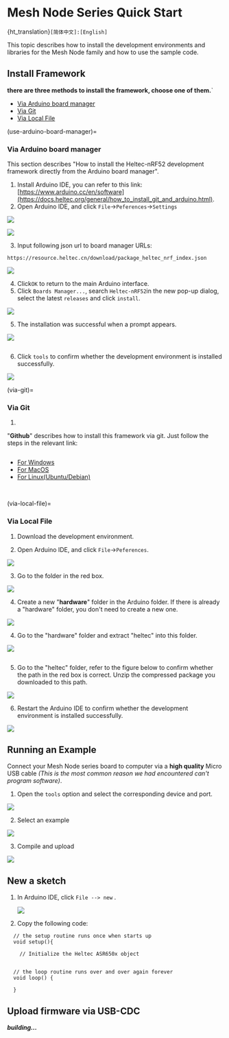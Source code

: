 # Mesh Node Series Quick Start
{ht_translation}`[简体中文]:[English]`

This topic describes how to install the development environments and libraries for the Mesh Node family and how to use the sample code.
## Install Framework

**there are three methods to install the framework, choose one of them.**`

- [Via Arduino board manager](use-arduino-board-manager)
- [Via Git](via-git)
- [Via Local File](via-local-file)

(use-arduino-board-manager)=
### Via Arduino board manager

This section describes "How to install the Heltec-nRF52 development framework directly from the Arduino board manager".

1. Install Arduino IDE, you can refer to this link: [https://www.arduino.cc/en/software](https://docs.heltec.org/general/how_to_install_git_and_arduino.html).
2. Open Arduino IDE, and click `File`->`Peferences`->`Settings`

![](img/quick_start/01.png)

![](img/quick_start/02.png)

3. Input following json url to board manager URLs:

```
https://resource.heltec.cn/download/package_heltec_nrf_index.json

```

![](img/quick_start/03.png)

4. Click`OK` to return to the main Arduino interface.
4. Click `Boards Manager...`, search `Heltec-nRF52`in the new pop-up dialog, select the latest `releases` and  click `install`.

![](img/quick_start/04.png)

5. The installation was successful when a prompt appears.

![](img/quick_start/15.png)

``` {Tip} If you disconnect before the installation is complete, don't panic. Click **Install** to continue the download.
```

6. Click `tools` to confirm whether the development environment is installed successfully.

![](img/quick_start/13.png)

(via-git)=

### Via Git

1. 

"**Github**" describes how to install this framework via git. Just follow the steps in the relevant link:

``` {Tip} Please follow the suggested path as much as possible to avoid unnecessary trouble.
```

- [For Windows](https://github.com/HelTecAutomation/Heltec_nRF52/blob/main/InstallGuide/windows.md)
- [For MacOS](https://github.com/HelTecAutomation/Heltec_nRF52/blob/main/InstallGuide/mac.md)
- [For Linux(Ubuntu/Debian)](https://github.com/HelTecAutomation/Heltec_nRF52/blob/main/InstallGuide/debian_ubuntu.md)

&nbsp;

(via-local-file)=

### Via Local File

1. Download the development environment. []()

2. Open Arduino IDE, and click `File`->`Peferences`.

![](img/quick_start/01.png)

3. Go to the folder in the red box.

![](img/quick_start/09.png)

4. Create a new "**hardware**" folder in the Arduino folder. If there is already a "hardware" folder, you don't need to create a new one.

![](img/quick_start/10.png)

4. Go to the "hardware" folder and extract "heltec" into this folder.

![](img/quick_start/11.png)

```{Tip} This folder name is custom. If you have installed other heltec framework, you can use this folder directly.
```

5. Go to the "heltec" folder, refer to the figure below to confirm whether the path in the red box is correct. Unzip the compressed package you downloaded to this path.

![](img/quick_start/12.png)

6. Restart the Arduino IDE to confirm whether the development environment is installed successfully.

![](img/quick_start/13.png)


## Running an Example

Connect your Mesh Node series board to computer via a **high quality** Micro USB cable *(This is the most common reason we had encountered can't program software)*. 

1. Open the `tools` option and select the corresponding device and port.

![](img/quick_start/06.png)

2. Select an example

![](img/quick_start/07.png)

3. Compile and upload

![](img/quick_start/08.png)

## New a sketch

1. In Arduino IDE, click `File --> new` .

   ![](img/quick_start/14.png)

2. Copy the following code:

```arduino
  // the setup routine runs once when starts up
  void setup(){

    // Initialize the Heltec ASR650x object


  // the loop routine runs over and over again forever
  void loop() {

  }
```

## Upload firmware via USB-CDC

***building...***